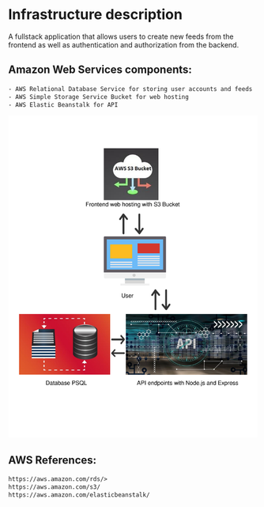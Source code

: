 # Infrastructure description

<p>A fullstack application that allows users to create new feeds from the frontend as well as authentication and authorization from the backend.</p>

## Amazon Web Services components:
    - AWS Relational Database Service for storing user accounts and feeds
    - AWS Simple Storage Service Bucket for web hosting
    - AWS Elastic Beanstalk for API    

<img title="Infrastructure" src="Infrastructure.png">

## AWS References:
    https://aws.amazon.com/rds/>
    https://aws.amazon.com/s3/
    https://aws.amazon.com/elasticbeanstalk/
